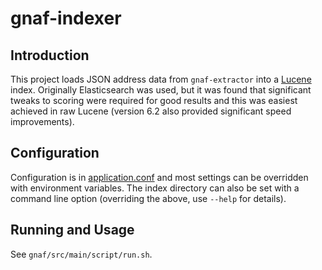 # gnaf-indexer

## Introduction

This project loads JSON address data from `gnaf-extractor` into a [Lucene](https://lucene.apache.org/) index.
Originally Elasticsearch was used, but it was found that significant tweaks to scoring were required for good results
and this was easiest achieved in raw Lucene (version 6.2 also provided significant speed improvements).

## Configuration

Configuration is in [application.conf](src/main/resources/application.conf) and most settings can be overridden with environment variables.
The index directory can also be set with a command line option (overriding the above, use `--help` for details).

## Running and Usage

See `gnaf/src/main/script/run.sh`.
